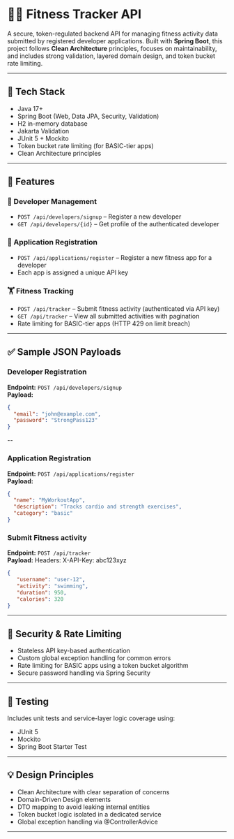 # 🏃‍♀️ Fitness Tracker API

A secure, token-regulated backend API for managing fitness activity data submitted by registered developer applications. Built with **Spring Boot**, this project follows **Clean Architecture** principles, focuses on maintainability, and includes strong validation, layered domain design, and token bucket rate limiting.

---

## 🔧 Tech Stack

- Java 17+
- Spring Boot (Web, Data JPA, Security, Validation)
- H2 in-memory database
- Jakarta Validation
- JUnit 5 + Mockito
- Token bucket rate limiting (for BASIC-tier apps)
- Clean Architecture principles

---

## 🚀 Features

### 👤 Developer Management
- `POST /api/developers/signup` – Register a new developer
- `GET /api/developers/{id}` – Get profile of the authenticated developer

### 📱 Application Registration
- `POST /api/applications/register` – Register a new fitness app for a developer
- Each app is assigned a unique API key

### 🏋️ Fitness Tracking
- `POST /api/tracker` – Submit fitness activity (authenticated via API key)
- `GET /api/tracker` – View all submitted activities with pagination
- Rate limiting for BASIC-tier apps (HTTP 429 on limit breach)

---

## ✅ Sample JSON Payloads

### Developer Registration
**Endpoint:** `POST /api/developers/signup`  
**Payload:**
```json
{
  "email": "john@example.com",
  "password": "StrongPass123"
}
```
--
### Application Registration
**Endpoint:** `POST /api/applications/register`  
**Payload:**
```json
{
  "name": "MyWorkoutApp",
  "description": "Tracks cardio and strength exercises",
  "category": "basic"
}
```

### Submit Fitness activity
**Endpoint:** `POST /api/tracker`  
**Payload:**
Headers: X-API-Key: abc123xyz
```json
{
   "username": "user-12",
   "activity": "swimming",
   "duration": 950,
   "calories": 320
}
```

---

## 🔐 Security & Rate Limiting

- Stateless API key-based authentication
- Custom global exception handling for common errors
- Rate limiting for BASIC apps using a token bucket algorithm
- Secure password handling via Spring Security

---

## 🧪 Testing

Includes unit tests and service-layer logic coverage using:
- JUnit 5
- Mockito
- Spring Boot Starter Test

---

## 💡 Design Principles
- Clean Architecture with clear separation of concerns
- Domain-Driven Design elements
- DTO mapping to avoid leaking internal entities
- Token bucket logic isolated in a dedicated service
- Global exception handling via @ControllerAdvice

---
